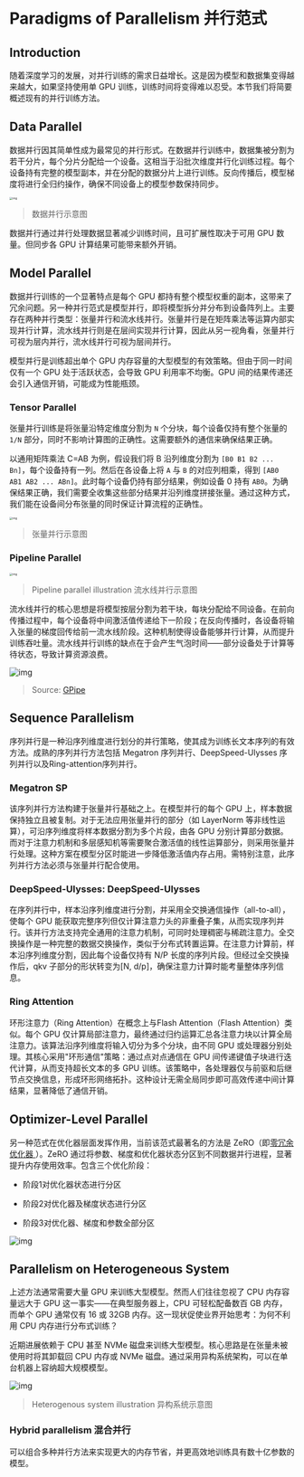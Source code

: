 # Paradigms of Parallelism 并行范式

## Introduction

随着深度学习的发展，对并行训练的需求日益增长。这是因为模型和数据集变得越来越大，如果坚持使用单 GPU 训练，训练时间将变得难以忍受。本节我们将简要概述现有的并行训练方法。

## Data Parallel

数据并行因其简单性成为最常见的并行形式。在数据并行训练中，数据集被分割为若干分片，每个分片分配给一个设备。这相当于沿批次维度并行化训练过程。每个设备持有完整的模型副本，并在分配的数据分片上进行训练。反向传播后，模型梯度将进行全归约操作，确保不同设备上的模型参数保持同步。

<img src="https://s2.loli.net/2022/01/28/WSAensMqjwHdOlR.png" alt="img" style="zoom:33%;" />

>  数据并行示意图

数据并行通过并行处理数据显著减少训练时间，且可扩展性取决于可用 GPU 数量。但同步各 GPU 计算结果可能带来额外开销。

## Model Parallel

数据并行训练的一个显著特点是每个 GPU 都持有整个模型权重的副本，这带来了冗余问题。另一种并行范式是模型并行，即将模型拆分并分布到设备阵列上。主要存在两种并行类型：张量并行和流水线并行。张量并行是在矩阵乘法等运算内部实现并行计算，流水线并行则是在层间实现并行计算，因此从另一视角看，张量并行可视为层内并行，流水线并行可视为层间并行。

模型并行是训练超出单个 GPU 内存容量的大型模型的有效策略。但由于同一时间仅有一个 GPU 处于活跃状态，会导致 GPU 利用率不均衡。GPU 间的结果传递还会引入通信开销，可能成为性能瓶颈。

### Tensor Parallel

张量并行训练是将张量沿特定维度分割为 `N` 个分块，每个设备仅持有整个张量的 `1/N` 部分，同时不影响计算图的正确性。这需要额外的通信来确保结果正确。

以通用矩阵乘法 C=AB 为例，假设我们将 B 沿列维度分割为 `[B0 B1 B2 ... Bn]`，每个设备持有一列。然后在各设备上将 `A` 与 `B` 的对应列相乘，得到 `[AB0 AB1 AB2 ... ABn]`。此时每个设备仍持有部分结果，例如设备 0 持有 `AB0`。为确保结果正确，我们需要全收集这些部分结果并沿列维度拼接张量。通过这种方式，我们能在设备间分布张量的同时保证计算流程的正确性。

<img src="https://s2.loli.net/2022/01/28/2ZwyPDvXANW4tMG.png" alt="img" style="zoom:33%;" />

> 张量并行示意图



### Pipeline Parallel

<img src="https://s2.loli.net/2022/01/28/at3eDv7kKBusxbd.png" alt="img" style="zoom:33%;" />



> Pipeline parallel illustration
> 流水线并行示意图

流水线并行的核心思想是将模型按层分割为若干块，每块分配给不同设备。在前向传播过程中，每个设备将中间激活值传递给下一阶段；在反向传播时，各设备将输入张量的梯度回传给前一流水线阶段。这种机制使得设备能够并行计算，从而提升训练吞吐量。流水线并行训练的缺点在于会产生气泡时间——部分设备处于计算等待状态，导致计算资源浪费。

![img](https://s2.loli.net/2022/01/28/sDNq51PS3Gxbw7F.png)



>  Source: [GPipe](https://arxiv.org/abs/1811.06965)

## Sequence Parallelism

序列并行是一种沿序列维度进行划分的并行策略，使其成为训练长文本序列的有效方法。成熟的序列并行方法包括 Megatron 序列并行、DeepSpeed-Ulysses 序列并行以及Ring-attention序列并行。

### Megatron SP

该序列并行方法构建于张量并行基础之上。在模型并行的每个 GPU 上，样本数据保持独立且被复制。对于无法应用张量并行的部分（如 LayerNorm 等非线性运算），可沿序列维度将样本数据分割为多个片段，由各 GPU 分别计算部分数据。而对于注意力机制和多层感知机等需要聚合激活值的线性运算部分，则采用张量并行处理。这种方案在模型分区时能进一步降低激活值内存占用。需特别注意，此序列并行方法必须与张量并行配合使用。

### DeepSpeed-Ulysses: DeepSpeed-Ulysses

在序列并行中，样本沿序列维度进行分割，并采用全交换通信操作（all-to-all），使每个 GPU 能获取完整序列但仅计算注意力头的非重叠子集，从而实现序列并行。该并行方法支持完全通用的注意力机制，可同时处理稠密与稀疏注意力。全交换操作是一种完整的数据交换操作，类似于分布式转置运算。在注意力计算前，样本沿序列维度分割，因此每个设备仅持有 N/P 长度的序列片段。但经过全交换操作后，qkv 子部分的形状转变为[N, d/p]，确保注意力计算时能考量整体序列信息。

### Ring Attention


环形注意力（Ring Attention）在概念上与Flash Attention（Flash Attention）类似。每个 GPU 仅计算局部注意力，最终通过归约运算汇总各注意力块以计算全局注意力。该算法沿序列维度将输入切分为多个分块，由不同 GPU 或处理器分别处理。其核心采用"环形通信"策略：通过点对点通信在 GPU 间传递键值子块进行迭代计算，从而支持超长文本的多 GPU 训练。该策略中，各处理器仅与前驱和后继节点交换信息，形成环形网络拓扑。这种设计无需全局同步即可高效传递中间计算结果，显著降低了通信开销。

## Optimizer-Level Parallel

另一种范式在优化器层面发挥作用，当前该范式最著名的方法是 ZeRO（即[零冗余优化器 ](https://arxiv.org/abs/1910.02054)）。ZeRO 通过将参数、梯度和优化器状态分区到不同数据并行进程，显著提升内存使用效率。包含三个优化阶段：

- 阶段1对优化器状态进行分区

- 阶段2对优化器及梯度状态进行分区
-
  阶段3对优化器、梯度和参数全部分区

![img](https://huggingface.co/datasets/huggingface/documentation-images/resolve/main/parallelism-zero.png)

## Parallelism on Heterogeneous System

上述方法通常需要大量 GPU 来训练大型模型。然而人们往往忽视了 CPU 内存容量远大于 GPU 这一事实——在典型服务器上，CPU 可轻松配备数百 GB 内存，而单个 GPU 通常仅有 16 或 32GB 内存。这一现状促使业界开始思考：为何不利用 CPU 内存进行分布式训练？

近期进展依赖于 CPU 甚至 NVMe 磁盘来训练大型模型。核心思路是在张量未被使用时将其卸载回 CPU 内存或 NVMe 磁盘。通过采用异构系统架构，可以在单台机器上容纳超大规模模型。

![img](https://s2.loli.net/2022/01/28/qLHD5lk97hXQdbv.png)

> Heterogenous system illustration
> 异构系统示意图

### Hybrid parallelism 混合并行

可以组合多种并行方法来实现更大的内存节省，并更高效地训练具有数十亿参数的模型。
